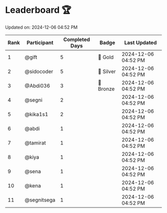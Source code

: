 # Leaderboard 🏆

Updated on: 2024-12-06 04:52 PM

| Rank | Participant       | Completed Days | Badge      | Last Updated         |
|------|-------------------|----------------|------------|----------------------|
| 1    | @gift             | 5              | 🏅 Gold     | 2024-12-06 04:52 PM |
| 2    | @sidocoder        | 5              | 🥈 Silver   | 2024-12-06 04:52 PM |
| 3    | @Abdi036          | 3              | 🥉 Bronze   | 2024-12-06 04:52 PM |
| 4    | @segni            | 2              |            | 2024-12-06 04:52 PM |
| 5    | @kika1s1          | 2              |            | 2024-12-06 04:52 PM |
| 6    | @abdi             | 1              |            | 2024-12-06 04:52 PM |
| 7    | @tamirat          | 1              |            | 2024-12-06 04:52 PM |
| 8    | @kiya             | 1              |            | 2024-12-06 04:52 PM |
| 9    | @sena             | 1              |            | 2024-12-06 04:52 PM |
| 10   | @kena             | 1              |            | 2024-12-06 04:52 PM |
| 11   | @segnitsega       | 1              |            | 2024-12-06 04:52 PM |
